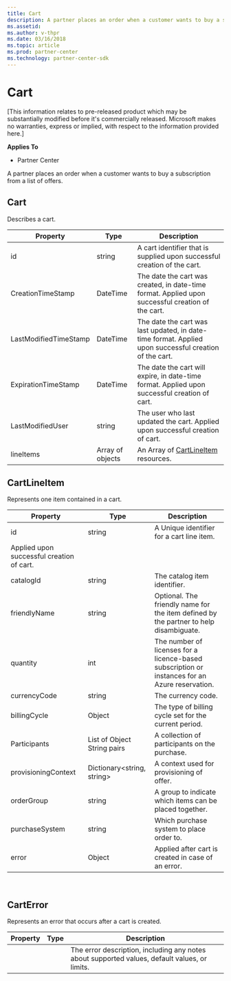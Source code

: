 ```yaml
---
title: Cart
description: A partner places an order when a customer wants to buy a subscription from a list of offers.
ms.assetid: 
ms.author: v-thpr
ms.date: 03/16/2018
ms.topic: article
ms.prod: partner-center
ms.technology: partner-center-sdk
---
```


# Cart

[This information relates to pre-released product which may be substantially modified before it's commercially released. Microsoft makes no warranties, express or implied, with respect to the information provided here.]

<span class="sidebar_heading" style="font-weight: bold;">Applies
To</span>

-   Partner Center


A partner places an order when a customer wants to buy a subscription from a list of offers.



## <span id="cart"></span><span id="CART"></span>Cart


Describes a cart.

| Property            | Type                                                           | Description                                                 |
|---------------------|----------------------------------------------------------------|-------------------------------------------------------------|
| id                  | string                                                         | A cart identifier that is supplied upon successful creation of the cart.   |
|CreationTimeStamp    | DateTime                                                       | The date the cart was created, in date-time format. Applied upon successful creation of the cart. |
| LastModifiedTimeStamp | DateTime                                                     | The date the cart was last updated, in date-time format. Applied upon successful creation of the cart.   |
| ExpirationTimeStamp   | DateTime                                                     | The date the cart will expire, in date-time format. Applied upon successful creation of cart.                |
| LastModifiedUser    | string                                                         | The user who last updated the cart. Applied upon successful creation of cart.   |
| lineItems           | Array of objects                                               | An Array of [CartLineItem](#cart-line-item) resources.                          |



## <span id="cartLineItem"></span><span id="cartlineitem"></span><span id="CARTLINEITEM"></span>CartLineItem


Represents one item contained in a cart.

| Property             | Type                                      | Description                                                                                                                                                                                                                                |
|----------------------|-------------------------------------------|--------------------------------------------------------------------------------------------------------------------------------------------------------------------------------------------------------------------------------------------|
| id                   | string                                    | A Unique identifier for a cart line item.
Applied upon successful creation of cart.                                                                                                                                                                                                                       |
| catalogId            | string                                    | The catalog item identifier.                                                                                                                                                                                                                |
| friendlyName         | string                                    | Optional. The friendly name for the item defined by the partner to help disambiguate.                                                                                                                                              |
| quantity             | int                                       | The number of licenses for a licence-based subscription or instances for an Azure reservation.                                                                                                                                                                                |
| currencyCode         | string                                    | The currency code.                                                                                                                                                                                |
| billingCycle         | Object                                    | The type of billing cycle set for the current period.    |
| Participants         | List of Object String pairs               | A collection of participants on the purchase.     |
| provisioningContext  | Dictionary<string, string>                | A context used for provisioning of offer.                                                                                                                                               |
| orderGroup           | string                                    | A group to indicate which items can be placed together.    |
| purchaseSystem       | string                                    | Which purchase system to place order to.    |
| error                | Object                                    | Applied after cart is created in case of an error.    |

 

## <span id="cartError"></span><span id="carterror"></span><span id="CARTERROR"></span>CartError


Represents an error that occurs after a cart is created.

| Property           | Type                                         | Description                                                                                   |
|--------------------|----------------------------------------------|-----------------------------------------------------------------------------------------------|
| <name>             | <type>                                       | The error description, including any notes about supported values, default values, or limits. |




 




